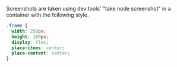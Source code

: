Screenshots are taken using dev tools' "take node screenshot" in a container with the following style.

```css
.frame {
  width: 250px;
  height: 100px;
  display: flex;
  place-items: center;
  place-content: center;
}
```
